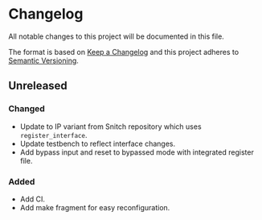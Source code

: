 # Changelog
All notable changes to this project will be documented in this file.

The format is based on [Keep a Changelog](http://keepachangelog.com/en/1.0.0/)
and this project adheres to [Semantic Versioning](http://semver.org/spec/v2.0.0.html).

## Unreleased
### Changed
- Update to IP variant from Snitch repository which uses `register_interface`.
- Update testbench to reflect interface changes.
- Add bypass input and reset to bypassed mode with integrated register file.

### Added
- Add CI.
- Add make fragment for easy reconfiguration.
